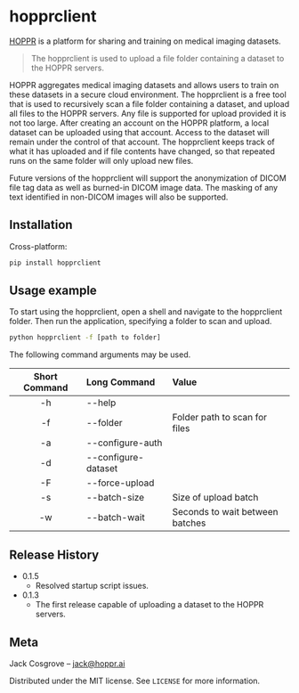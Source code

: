 # hopprclient
[HOPPR](https://www.hoppr.ai) is a platform for sharing and training on medical imaging datasets.

> The hopprclient is used to upload a file folder containing a dataset to the HOPPR servers.

HOPPR aggregates medical imaging datasets and allows users to train on these datasets in a secure cloud environment. The hopprclient is a free tool that is used to recursively scan a file folder containing a dataset, and upload all files to the HOPPR servers. Any file is supported for upload provided it is not too large. After creating an account on the HOPPR platform, a local dataset can be uploaded using that account. Access to the dataset will remain under the control of that account. The hopprclient keeps track of what it has uploaded and if file contents have changed, so that repeated runs on the same folder will only upload new files.

Future versions of the hopprclient will support the anonymization of DICOM file tag data as well as burned-in DICOM image data. The masking of any text identified in non-DICOM images will also be supported.  

## Installation

Cross-platform:

```sh
pip install hopprclient
```

## Usage example

To start using the hopprclient, open a shell and navigate to the hopprclient folder. Then run the application, specifying a folder to scan and upload.

```sh
python hopprclient -f [path to folder]
```

The following command arguments may be used.

| Short Command | Long Command        | Value                           |
| :-----------: | :------------------ | :------------------------------ |
| -h            | --help              |                                 |
| -f            | --folder            | Folder path to scan for files   |
| -a            | --configure-auth    |                                 |
| -d            | --configure-dataset |                                 |
| -F            | --force-upload      |                                 |
| -s            | --batch-size        | Size of upload batch            |
| -w            | --batch-wait        | Seconds to wait between batches |

## Release History

* 0.1.5
    * Resolved startup script issues.
* 0.1.3
    * The first release capable of uploading a dataset to the HOPPR servers.

## Meta

Jack Cosgrove – jack@hoppr.ai

Distributed under the MIT license. See ``LICENSE`` for more information.